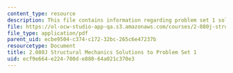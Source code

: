 ```yaml
---
content_type: resource
description: This file contains information regarding problem set 1 solution.
file: https://ol-ocw-studio-app-qa.s3.amazonaws.com/courses/2-080j-structural-mechanics-fall-2013/ecf9e664e224700de88064a021c370e3_MIT2_080JF13_ProbSet_1_Sol.pdf
file_type: application/pdf
parent_uid: ecbe9504-c374-c172-32bc-265c6e47237b
resourcetype: Document
title: 2.080J Structural Mechanics Solutions to Problem Set 1
uid: ecf9e664-e224-700d-e880-64a021c370e3
---
```

